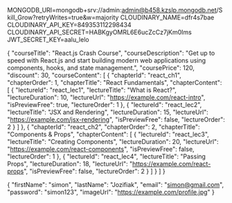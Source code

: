 <!-- .env details  -->
MONGODB_URI=mongodb+srv://admin:admin@b458.kzslp.mongodb.net/Skill_Grow?retryWrites=true&w=majority
CLOUDINARY_NAME=dfr4s7bae
CLOUDINARY_API_KEY=849353112298434
CLOUDINARY_API_SECRET=HABKgyOMRL6E6ucZcCz7jKm0Ims
JWT_SECRET_KEY=aalu_lelo




<!-- course formate  -->
{
  "courseTitle": "React.js Crash Course",
  "courseDescription": "Get up to speed with React.js and start building modern web applications using components, hooks, and state management.",
  "coursePrice": 120,
  "discount": 30,
  "courseContent": [
    {
      "chapterId": "react_ch1",
      "chapterOrder": 1,
      "chapterTitle": "React Fundamentals",
      "chapterContent": [
        {
          "lectureId": "react_lec1",
          "lectureTitle": "What is React?",
          "lectureDuration": 10,
          "lectureUrl": "https://example.com/react-intro",
          "isPreviewFree": true,
          "lectureOrder": 1
        },
        {
          "lectureId": "react_lec2",
          "lectureTitle": "JSX and Rendering",
          "lectureDuration": 15,
          "lectureUrl": "https://example.com/jsx-rendering",
          "isPreviewFree": false,
          "lectureOrder": 2
        }
      ]
    },
    {
      "chapterId": "react_ch2",
      "chapterOrder": 2,
      "chapterTitle": "Components & Props",
      "chapterContent": [
        {
          "lectureId": "react_lec3",
          "lectureTitle": "Creating Components",
          "lectureDuration": 20,
          "lectureUrl": "https://example.com/react-components",
          "isPreviewFree": false,
          "lectureOrder": 1
        },
        {
          "lectureId": "react_lec4",
          "lectureTitle": "Passing Props",
          "lectureDuration": 18,
          "lectureUrl": "https://example.com/react-props",
          "isPreviewFree": false,
          "lectureOrder": 2
        }
      ]
    }
  ]
}





<!-- register format -->
{
  "firstName": "simon",
  "lastName": "Jozifiak",
  "email": "simon@gmail.com",
  "password": "simon123",
  "imageUrl": "https://example.com/profile.jpg"
} 